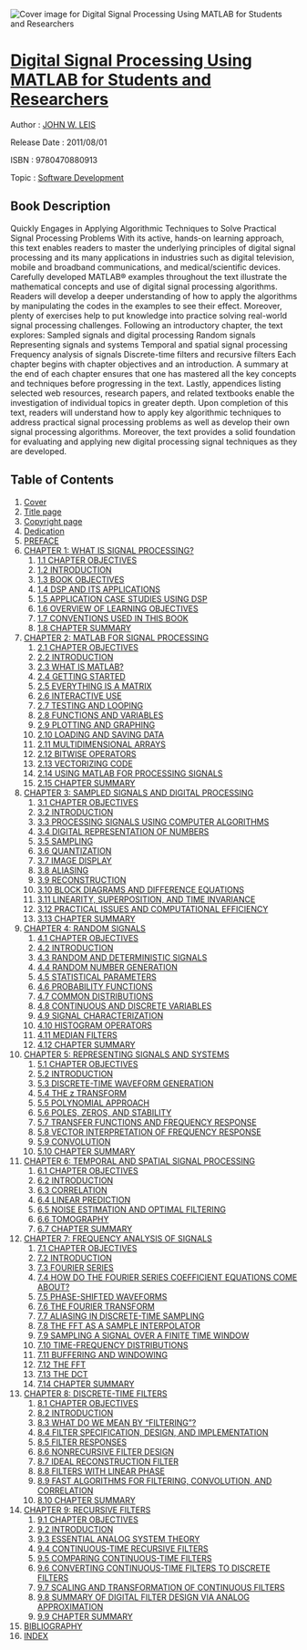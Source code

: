 ![Cover image for Digital Signal Processing Using MATLAB for Students and Researchers](https://imgdetail.ebookreading.net/cover/cover/software_development/EB9780470880913.jpg)

[Digital Signal Processing Using MATLAB for Students and Researchers](https://ebookreading.net/view/book/Digital+Signal+Processing+Using+MATLAB+for+Students+and+Researchers-EB9780470880913_1.html "Digital Signal Processing Using MATLAB for Students and Researchers")
====================================================================================================================

Author : [JOHN W. LEIS](https://ebookreading.net/search/author/JOHN+W.+LEIS)

Release Date : 2011/08/01

ISBN : 9780470880913

Topic : [Software Development](https://ebookreading.net/search/category/software-development)

Book Description
-----------------

Quickly Engages in Applying Algorithmic Techniques to Solve Practical Signal Processing Problems
With its active, hands-on learning approach, this text enables readers to master the underlying principles of digital signal processing and its many applications in industries such as digital television, mobile and broadband communications, and medical/scientific devices. Carefully developed MATLAB® examples throughout the text illustrate the mathematical concepts and use of digital signal processing algorithms. Readers will develop a deeper understanding of how to apply the algorithms by manipulating the codes in the examples to see their effect. Moreover, plenty of exercises help to put knowledge into practice solving real-world signal processing challenges.
Following an introductory chapter, the text explores:
Sampled signals and digital processing
Random signals
Representing signals and systems
Temporal and spatial signal processing
Frequency analysis of signals
Discrete-time filters and recursive filters
Each chapter begins with chapter objectives and an introduction. A summary at the end of each chapter ensures that one has mastered all the key concepts and techniques before progressing in the text. Lastly, appendices listing selected web resources, research papers, and related textbooks enable the investigation of individual topics in greater depth.
Upon completion of this text, readers will understand how to apply key algorithmic techniques to address practical signal processing problems as well as develop their own signal processing algorithms. Moreover, the text provides a solid foundation for evaluating and applying new digital processing signal techniques as they are developed.
              
Table of Contents
-----------------

1. [Cover](https://ebookreading.net/view/book/Digital+Signal+Processing+Using+MATLAB+for+Students+and+Researchers-EB9780470880913_1.html)
1. [Title page](https://ebookreading.net/view/book/Digital+Signal+Processing+Using+MATLAB+for+Students+and+Researchers-EB9780470880913_3.html)
1. [Copyright page](https://ebookreading.net/view/book/Digital+Signal+Processing+Using+MATLAB+for+Students+and+Researchers-EB9780470880913_4.html)
1. [Dedication](https://ebookreading.net/view/book/Digital+Signal+Processing+Using+MATLAB+for+Students+and+Researchers-EB9780470880913_5.html)
1. [PREFACE](https://ebookreading.net/view/book/Digital+Signal+Processing+Using+MATLAB+for+Students+and+Researchers-EB9780470880913_6.html#f02)
1. [CHAPTER 1: WHAT IS SIGNAL PROCESSING?](https://ebookreading.net/view/book/Digital+Signal+Processing+Using+MATLAB+for+Students+and+Researchers-EB9780470880913_7.html#c01)
    1. [1.1 CHAPTER OBJECTIVES](https://ebookreading.net/view/book/Digital+Signal+Processing+Using+MATLAB+for+Students+and+Researchers-EB9780470880913_7.html#c01-sec1-0001)
    1. [1.2 INTRODUCTION](https://ebookreading.net/view/book/Digital+Signal+Processing+Using+MATLAB+for+Students+and+Researchers-EB9780470880913_7.html#c01-sec1-0002)
    1. [1.3 BOOK OBJECTIVES](https://ebookreading.net/view/book/Digital+Signal+Processing+Using+MATLAB+for+Students+and+Researchers-EB9780470880913_7.html#c01-sec1-0003)
    1. [1.4 DSP AND ITS APPLICATIONS](https://ebookreading.net/view/book/Digital+Signal+Processing+Using+MATLAB+for+Students+and+Researchers-EB9780470880913_7.html#c01-sec1-0004)
    1. [1.5 APPLICATION CASE STUDIES USING DSP](https://ebookreading.net/view/book/Digital+Signal+Processing+Using+MATLAB+for+Students+and+Researchers-EB9780470880913_7.html#c01-sec1-0005)
    1. [1.6 OVERVIEW OF LEARNING OBJECTIVES](https://ebookreading.net/view/book/Digital+Signal+Processing+Using+MATLAB+for+Students+and+Researchers-EB9780470880913_7.html#c01-sec1-0006)
    1. [1.7 CONVENTIONS USED IN THIS BOOK](https://ebookreading.net/view/book/Digital+Signal+Processing+Using+MATLAB+for+Students+and+Researchers-EB9780470880913_7.html#c01-sec1-0007)
    1. [1.8 CHAPTER SUMMARY](https://ebookreading.net/view/book/Digital+Signal+Processing+Using+MATLAB+for+Students+and+Researchers-EB9780470880913_7.html#c01-sec1-0008)
1. [CHAPTER 2: MATLAB FOR SIGNAL PROCESSING](https://ebookreading.net/view/book/Digital+Signal+Processing+Using+MATLAB+for+Students+and+Researchers-EB9780470880913_8.html#c02)
    1. [2.1 CHAPTER OBJECTIVES](https://ebookreading.net/view/book/Digital+Signal+Processing+Using+MATLAB+for+Students+and+Researchers-EB9780470880913_8.html#c02-sec1-0001)
    1. [2.2 INTRODUCTION](https://ebookreading.net/view/book/Digital+Signal+Processing+Using+MATLAB+for+Students+and+Researchers-EB9780470880913_8.html#c02-sec1-0002)
    1. [2.3 WHAT IS MATLAB?](https://ebookreading.net/view/book/Digital+Signal+Processing+Using+MATLAB+for+Students+and+Researchers-EB9780470880913_8.html#c02-sec1-0003)
    1. [2.4 GETTING STARTED](https://ebookreading.net/view/book/Digital+Signal+Processing+Using+MATLAB+for+Students+and+Researchers-EB9780470880913_8.html#c02-sec1-0004)
    1. [2.5 EVERYTHING IS A MATRIX](https://ebookreading.net/view/book/Digital+Signal+Processing+Using+MATLAB+for+Students+and+Researchers-EB9780470880913_8.html#c02-sec1-0005)
    1. [2.6 INTERACTIVE USE](https://ebookreading.net/view/book/Digital+Signal+Processing+Using+MATLAB+for+Students+and+Researchers-EB9780470880913_8.html#c02-sec1-0006)
    1. [2.7 TESTING AND LOOPING](https://ebookreading.net/view/book/Digital+Signal+Processing+Using+MATLAB+for+Students+and+Researchers-EB9780470880913_8.html#c02-sec1-0007)
    1. [2.8 FUNCTIONS AND VARIABLES](https://ebookreading.net/view/book/Digital+Signal+Processing+Using+MATLAB+for+Students+and+Researchers-EB9780470880913_8.html#c02-sec1-0008)
    1. [2.9 PLOTTING AND GRAPHING](https://ebookreading.net/view/book/Digital+Signal+Processing+Using+MATLAB+for+Students+and+Researchers-EB9780470880913_8.html#c02-sec1-0009)
    1. [2.10 LOADING AND SAVING DATA](https://ebookreading.net/view/book/Digital+Signal+Processing+Using+MATLAB+for+Students+and+Researchers-EB9780470880913_8.html#c02-sec1-0010)
    1. [2.11 MULTIDIMENSIONAL ARRAYS](https://ebookreading.net/view/book/Digital+Signal+Processing+Using+MATLAB+for+Students+and+Researchers-EB9780470880913_8.html#c02-sec1-0011)
    1. [2.12 BITWISE OPERATORS](https://ebookreading.net/view/book/Digital+Signal+Processing+Using+MATLAB+for+Students+and+Researchers-EB9780470880913_8.html#c02-sec1-0012)
    1. [2.13 VECTORIZING CODE](https://ebookreading.net/view/book/Digital+Signal+Processing+Using+MATLAB+for+Students+and+Researchers-EB9780470880913_8.html#c02-sec1-0013)
    1. [2.14 USING MATLAB FOR PROCESSING SIGNALS](https://ebookreading.net/view/book/Digital+Signal+Processing+Using+MATLAB+for+Students+and+Researchers-EB9780470880913_8.html#c02-sec1-0014)
    1. [2.15 CHAPTER SUMMARY](https://ebookreading.net/view/book/Digital+Signal+Processing+Using+MATLAB+for+Students+and+Researchers-EB9780470880913_8.html#c02-sec1-0015)
1. [CHAPTER 3: SAMPLED SIGNALS AND DIGITAL PROCESSING](https://ebookreading.net/view/book/Digital+Signal+Processing+Using+MATLAB+for+Students+and+Researchers-EB9780470880913_9.html#c02)
    1. [3.1 CHAPTER OBJECTIVES](https://ebookreading.net/view/book/Digital+Signal+Processing+Using+MATLAB+for+Students+and+Researchers-EB9780470880913_9.html#c02-sec1-0001)
    1. [3.2 INTRODUCTION](https://ebookreading.net/view/book/Digital+Signal+Processing+Using+MATLAB+for+Students+and+Researchers-EB9780470880913_9.html#c02-sec1-0002)
    1. [3.3 PROCESSING SIGNALS USING COMPUTER ALGORITHMS](https://ebookreading.net/view/book/Digital+Signal+Processing+Using+MATLAB+for+Students+and+Researchers-EB9780470880913_9.html#c02-sec1-0003)
    1. [3.4 DIGITAL REPRESENTATION OF NUMBERS](https://ebookreading.net/view/book/Digital+Signal+Processing+Using+MATLAB+for+Students+and+Researchers-EB9780470880913_9.html#c02-sec1-0004)
    1. [3.5 SAMPLING](https://ebookreading.net/view/book/Digital+Signal+Processing+Using+MATLAB+for+Students+and+Researchers-EB9780470880913_9.html#c02-sec1-0005)
    1. [3.6 QUANTIZATION](https://ebookreading.net/view/book/Digital+Signal+Processing+Using+MATLAB+for+Students+and+Researchers-EB9780470880913_9.html#c02-sec1-0006)
    1. [3.7 IMAGE DISPLAY](https://ebookreading.net/view/book/Digital+Signal+Processing+Using+MATLAB+for+Students+and+Researchers-EB9780470880913_9.html#c02-sec1-0007)
    1. [3.8 ALIASING](https://ebookreading.net/view/book/Digital+Signal+Processing+Using+MATLAB+for+Students+and+Researchers-EB9780470880913_9.html#c02-sec1-0008)
    1. [3.9 RECONSTRUCTION](https://ebookreading.net/view/book/Digital+Signal+Processing+Using+MATLAB+for+Students+and+Researchers-EB9780470880913_9.html#c02-sec1-0009)
    1. [3.10 BLOCK DIAGRAMS AND DIFFERENCE EQUATIONS](https://ebookreading.net/view/book/Digital+Signal+Processing+Using+MATLAB+for+Students+and+Researchers-EB9780470880913_9.html#c02-sec1-0010)
    1. [3.11 LINEARITY, SUPERPOSITION, AND TIME INVARIANCE](https://ebookreading.net/view/book/Digital+Signal+Processing+Using+MATLAB+for+Students+and+Researchers-EB9780470880913_9.html#c02-sec1-0011)
    1. [3.12 PRACTICAL ISSUES AND COMPUTATIONAL EFFICIENCY](https://ebookreading.net/view/book/Digital+Signal+Processing+Using+MATLAB+for+Students+and+Researchers-EB9780470880913_9.html#c02-sec1-0012)
    1. [3.13 CHAPTER SUMMARY](https://ebookreading.net/view/book/Digital+Signal+Processing+Using+MATLAB+for+Students+and+Researchers-EB9780470880913_9.html#c02-sec1-0013)
1. [CHAPTER 4: RANDOM SIGNALS](https://ebookreading.net/view/book/Digital+Signal+Processing+Using+MATLAB+for+Students+and+Researchers-EB9780470880913_10.html#c03)
    1. [4.1 CHAPTER OBJECTIVES](https://ebookreading.net/view/book/Digital+Signal+Processing+Using+MATLAB+for+Students+and+Researchers-EB9780470880913_10.html#c03-sec1-0001)
    1. [4.2 INTRODUCTION](https://ebookreading.net/view/book/Digital+Signal+Processing+Using+MATLAB+for+Students+and+Researchers-EB9780470880913_10.html#c03-sec1-0002)
    1. [4.3 RANDOM AND DETERMINISTIC SIGNALS](https://ebookreading.net/view/book/Digital+Signal+Processing+Using+MATLAB+for+Students+and+Researchers-EB9780470880913_10.html#c03-sec1-0003)
    1. [4.4 RANDOM NUMBER GENERATION](https://ebookreading.net/view/book/Digital+Signal+Processing+Using+MATLAB+for+Students+and+Researchers-EB9780470880913_10.html#c03-sec1-0004)
    1. [4.5 STATISTICAL PARAMETERS](https://ebookreading.net/view/book/Digital+Signal+Processing+Using+MATLAB+for+Students+and+Researchers-EB9780470880913_10.html#c03-sec1-0005)
    1. [4.6 PROBABILITY FUNCTIONS](https://ebookreading.net/view/book/Digital+Signal+Processing+Using+MATLAB+for+Students+and+Researchers-EB9780470880913_10.html#c03-sec1-0006)
    1. [4.7 COMMON DISTRIBUTIONS](https://ebookreading.net/view/book/Digital+Signal+Processing+Using+MATLAB+for+Students+and+Researchers-EB9780470880913_10.html#c03-sec1-0007)
    1. [4.8 CONTINUOUS AND DISCRETE VARIABLES](https://ebookreading.net/view/book/Digital+Signal+Processing+Using+MATLAB+for+Students+and+Researchers-EB9780470880913_10.html#c03-sec1-0008)
    1. [4.9 SIGNAL CHARACTERIZATION](https://ebookreading.net/view/book/Digital+Signal+Processing+Using+MATLAB+for+Students+and+Researchers-EB9780470880913_10.html#c03-sec1-0009)
    1. [4.10 HISTOGRAM OPERATORS](https://ebookreading.net/view/book/Digital+Signal+Processing+Using+MATLAB+for+Students+and+Researchers-EB9780470880913_10.html#c03-sec1-0010)
    1. [4.11 MEDIAN FILTERS](https://ebookreading.net/view/book/Digital+Signal+Processing+Using+MATLAB+for+Students+and+Researchers-EB9780470880913_10.html#c03-sec1-0011)
    1. [4.12 CHAPTER SUMMARY](https://ebookreading.net/view/book/Digital+Signal+Processing+Using+MATLAB+for+Students+and+Researchers-EB9780470880913_10.html#c03-sec1-0012)
1. [CHAPTER 5: REPRESENTING SIGNALS AND SYSTEMS](https://ebookreading.net/view/book/Digital+Signal+Processing+Using+MATLAB+for+Students+and+Researchers-EB9780470880913_11.html#c04)
    1. [5.1 CHAPTER OBJECTIVES](https://ebookreading.net/view/book/Digital+Signal+Processing+Using+MATLAB+for+Students+and+Researchers-EB9780470880913_11.html#c04-sec1-0001)
    1. [5.2 INTRODUCTION](https://ebookreading.net/view/book/Digital+Signal+Processing+Using+MATLAB+for+Students+and+Researchers-EB9780470880913_11.html#c04-sec1-0002)
    1. [5.3 DISCRETE-TIME WAVEFORM GENERATION](https://ebookreading.net/view/book/Digital+Signal+Processing+Using+MATLAB+for+Students+and+Researchers-EB9780470880913_11.html#c04-sec1-0003)
    1. [5.4 THE z TRANSFORM](https://ebookreading.net/view/book/Digital+Signal+Processing+Using+MATLAB+for+Students+and+Researchers-EB9780470880913_11.html#c04-sec1-0004)
    1. [5.5 POLYNOMIAL APPROACH](https://ebookreading.net/view/book/Digital+Signal+Processing+Using+MATLAB+for+Students+and+Researchers-EB9780470880913_11.html#c04-sec1-0005)
    1. [5.6 POLES, ZEROS, AND STABILITY](https://ebookreading.net/view/book/Digital+Signal+Processing+Using+MATLAB+for+Students+and+Researchers-EB9780470880913_11.html#c04-sec1-0006)
    1. [5.7 TRANSFER FUNCTIONS AND FREQUENCY RESPONSE](https://ebookreading.net/view/book/Digital+Signal+Processing+Using+MATLAB+for+Students+and+Researchers-EB9780470880913_11.html#c04-sec1-0007)
    1. [5.8 VECTOR INTERPRETATION OF FREQUENCY RESPONSE](https://ebookreading.net/view/book/Digital+Signal+Processing+Using+MATLAB+for+Students+and+Researchers-EB9780470880913_11.html#c04-sec1-0008)
    1. [5.9 CONVOLUTION](https://ebookreading.net/view/book/Digital+Signal+Processing+Using+MATLAB+for+Students+and+Researchers-EB9780470880913_11.html#c04-sec1-0009)
    1. [5.10 CHAPTER SUMMARY](https://ebookreading.net/view/book/Digital+Signal+Processing+Using+MATLAB+for+Students+and+Researchers-EB9780470880913_11.html#c04-sec1-0010)
1. [CHAPTER 6: TEMPORAL AND SPATIAL SIGNAL PROCESSING](https://ebookreading.net/view/book/Digital+Signal+Processing+Using+MATLAB+for+Students+and+Researchers-EB9780470880913_12.html#c05)
    1. [6.1 CHAPTER OBJECTIVES](https://ebookreading.net/view/book/Digital+Signal+Processing+Using+MATLAB+for+Students+and+Researchers-EB9780470880913_12.html#c05-sec1-0001)
    1. [6.2 INTRODUCTION](https://ebookreading.net/view/book/Digital+Signal+Processing+Using+MATLAB+for+Students+and+Researchers-EB9780470880913_12.html#c05-sec1-0002)
    1. [6.3 CORRELATION](https://ebookreading.net/view/book/Digital+Signal+Processing+Using+MATLAB+for+Students+and+Researchers-EB9780470880913_12.html#c05-sec1-0003)
    1. [6.4 LINEAR PREDICTION](https://ebookreading.net/view/book/Digital+Signal+Processing+Using+MATLAB+for+Students+and+Researchers-EB9780470880913_12.html#c05-sec1-0004)
    1. [6.5 NOISE ESTIMATION AND OPTIMAL FILTERING](https://ebookreading.net/view/book/Digital+Signal+Processing+Using+MATLAB+for+Students+and+Researchers-EB9780470880913_12.html#c05-sec1-0005)
    1. [6.6 TOMOGRAPHY](https://ebookreading.net/view/book/Digital+Signal+Processing+Using+MATLAB+for+Students+and+Researchers-EB9780470880913_12.html#c05-sec1-0006)
    1. [6.7 CHAPTER SUMMARY](https://ebookreading.net/view/book/Digital+Signal+Processing+Using+MATLAB+for+Students+and+Researchers-EB9780470880913_12.html#c05-sec1-0007)
1. [CHAPTER 7: FREQUENCY ANALYSIS OF SIGNALS](https://ebookreading.net/view/book/Digital+Signal+Processing+Using+MATLAB+for+Students+and+Researchers-EB9780470880913_13.html#c06)
    1. [7.1 CHAPTER OBJECTIVES](https://ebookreading.net/view/book/Digital+Signal+Processing+Using+MATLAB+for+Students+and+Researchers-EB9780470880913_13.html#c06-sec1-0001)
    1. [7.2 INTRODUCTION](https://ebookreading.net/view/book/Digital+Signal+Processing+Using+MATLAB+for+Students+and+Researchers-EB9780470880913_13.html#c06-sec1-0002)
    1. [7.3 FOURIER SERIES](https://ebookreading.net/view/book/Digital+Signal+Processing+Using+MATLAB+for+Students+and+Researchers-EB9780470880913_13.html#c06-sec1-0003)
    1. [7.4 HOW DO THE FOURIER SERIES COEFFICIENT EQUATIONS COME ABOUT?](https://ebookreading.net/view/book/Digital+Signal+Processing+Using+MATLAB+for+Students+and+Researchers-EB9780470880913_13.html#c06-sec1-0004)
    1. [7.5 PHASE-SHIFTED WAVEFORMS](https://ebookreading.net/view/book/Digital+Signal+Processing+Using+MATLAB+for+Students+and+Researchers-EB9780470880913_13.html#c06-sec1-0005)
    1. [7.6 THE FOURIER TRANSFORM](https://ebookreading.net/view/book/Digital+Signal+Processing+Using+MATLAB+for+Students+and+Researchers-EB9780470880913_13.html#c06-sec1-0006)
    1. [7.7 ALIASING IN DISCRETE-TIME SAMPLING](https://ebookreading.net/view/book/Digital+Signal+Processing+Using+MATLAB+for+Students+and+Researchers-EB9780470880913_13.html#c06-sec1-0007)
    1. [7.8 THE FFT AS A SAMPLE INTERPOLATOR](https://ebookreading.net/view/book/Digital+Signal+Processing+Using+MATLAB+for+Students+and+Researchers-EB9780470880913_13.html#c06-sec1-0008)
    1. [7.9 SAMPLING A SIGNAL OVER A FINITE TIME WINDOW](https://ebookreading.net/view/book/Digital+Signal+Processing+Using+MATLAB+for+Students+and+Researchers-EB9780470880913_13.html#c06-sec1-0009)
    1. [7.10 TIME-FREQUENCY DISTRIBUTIONS](https://ebookreading.net/view/book/Digital+Signal+Processing+Using+MATLAB+for+Students+and+Researchers-EB9780470880913_13.html#c06-sec1-0010)
    1. [7.11 BUFFERING AND WINDOWING](https://ebookreading.net/view/book/Digital+Signal+Processing+Using+MATLAB+for+Students+and+Researchers-EB9780470880913_13.html#c06-sec1-0011)
    1. [7.12 THE FFT](https://ebookreading.net/view/book/Digital+Signal+Processing+Using+MATLAB+for+Students+and+Researchers-EB9780470880913_13.html#c06-sec1-0012)
    1. [7.13 THE DCT](https://ebookreading.net/view/book/Digital+Signal+Processing+Using+MATLAB+for+Students+and+Researchers-EB9780470880913_13.html#c06-sec1-0013)
    1. [7.14 CHAPTER SUMMARY](https://ebookreading.net/view/book/Digital+Signal+Processing+Using+MATLAB+for+Students+and+Researchers-EB9780470880913_13.html#c06-sec1-0014)
1. [CHAPTER 8: DISCRETE-TIME FILTERS](https://ebookreading.net/view/book/Digital+Signal+Processing+Using+MATLAB+for+Students+and+Researchers-EB9780470880913_14.html#c07)
    1. [8.1 CHAPTER OBJECTIVES](https://ebookreading.net/view/book/Digital+Signal+Processing+Using+MATLAB+for+Students+and+Researchers-EB9780470880913_14.html#c07-sec1-0001)
    1. [8.2 INTRODUCTION](https://ebookreading.net/view/book/Digital+Signal+Processing+Using+MATLAB+for+Students+and+Researchers-EB9780470880913_14.html#c07-sec1-0002)
    1. [8.3 WHAT DO WE MEAN BY “FILTERING”?](https://ebookreading.net/view/book/Digital+Signal+Processing+Using+MATLAB+for+Students+and+Researchers-EB9780470880913_14.html#c07-sec1-0003)
    1. [8.4 FILTER SPECIFICATION, DESIGN, AND IMPLEMENTATION](https://ebookreading.net/view/book/Digital+Signal+Processing+Using+MATLAB+for+Students+and+Researchers-EB9780470880913_14.html#c07-sec1-0004)
    1. [8.5 FILTER RESPONSES](https://ebookreading.net/view/book/Digital+Signal+Processing+Using+MATLAB+for+Students+and+Researchers-EB9780470880913_14.html#c07-sec1-0005)
    1. [8.6 NONRECURSIVE FILTER DESIGN](https://ebookreading.net/view/book/Digital+Signal+Processing+Using+MATLAB+for+Students+and+Researchers-EB9780470880913_14.html#c07-sec1-0006)
    1. [8.7 IDEAL RECONSTRUCTION FILTER](https://ebookreading.net/view/book/Digital+Signal+Processing+Using+MATLAB+for+Students+and+Researchers-EB9780470880913_14.html#c07-sec1-0007)
    1. [8.8 FILTERS WITH LINEAR PHASE](https://ebookreading.net/view/book/Digital+Signal+Processing+Using+MATLAB+for+Students+and+Researchers-EB9780470880913_14.html#c07-sec1-0008)
    1. [8.9 FAST ALGORITHMS FOR FILTERING, CONVOLUTION, AND CORRELATION](https://ebookreading.net/view/book/Digital+Signal+Processing+Using+MATLAB+for+Students+and+Researchers-EB9780470880913_14.html#c07-sec1-0009)
    1. [8.10 CHAPTER SUMMARY](https://ebookreading.net/view/book/Digital+Signal+Processing+Using+MATLAB+for+Students+and+Researchers-EB9780470880913_14.html#c07-sec1-0010)
1. [CHAPTER 9: RECURSIVE FILTERS](https://ebookreading.net/view/book/Digital+Signal+Processing+Using+MATLAB+for+Students+and+Researchers-EB9780470880913_15.html#c08)
    1. [9.1 CHAPTER OBJECTIVES](https://ebookreading.net/view/book/Digital+Signal+Processing+Using+MATLAB+for+Students+and+Researchers-EB9780470880913_15.html#c08-sec1-0001)
    1. [9.2 INTRODUCTION](https://ebookreading.net/view/book/Digital+Signal+Processing+Using+MATLAB+for+Students+and+Researchers-EB9780470880913_15.html#c08-sec1-0002)
    1. [9.3 ESSENTIAL ANALOG SYSTEM THEORY](https://ebookreading.net/view/book/Digital+Signal+Processing+Using+MATLAB+for+Students+and+Researchers-EB9780470880913_15.html#c08-sec1-0003)
    1. [9.4 CONTINUOUS-TIME RECURSIVE FILTERS](https://ebookreading.net/view/book/Digital+Signal+Processing+Using+MATLAB+for+Students+and+Researchers-EB9780470880913_15.html#c08-sec1-0004)
    1. [9.5 COMPARING CONTINUOUS-TIME FILTERS](https://ebookreading.net/view/book/Digital+Signal+Processing+Using+MATLAB+for+Students+and+Researchers-EB9780470880913_15.html#c08-sec1-0005)
    1. [9.6 CONVERTING CONTINUOUS-TIME FILTERS TO DISCRETE FILTERS](https://ebookreading.net/view/book/Digital+Signal+Processing+Using+MATLAB+for+Students+and+Researchers-EB9780470880913_15.html#c08-sec1-0006)
    1. [9.7 SCALING AND TRANSFORMATION OF CONTINUOUS FILTERS](https://ebookreading.net/view/book/Digital+Signal+Processing+Using+MATLAB+for+Students+and+Researchers-EB9780470880913_15.html#c08-sec1-0007)
    1. [9.8 SUMMARY OF DIGITAL FILTER DESIGN VIA ANALOG APPROXIMATION](https://ebookreading.net/view/book/Digital+Signal+Processing+Using+MATLAB+for+Students+and+Researchers-EB9780470880913_15.html#c08-sec1-0008)
    1. [9.9 CHAPTER SUMMARY](https://ebookreading.net/view/book/Digital+Signal+Processing+Using+MATLAB+for+Students+and+Researchers-EB9780470880913_15.html#c08-sec1-0009)
1. [BIBLIOGRAPHY](https://ebookreading.net/view/book/Digital+Signal+Processing+Using+MATLAB+for+Students+and+Researchers-EB9780470880913_16.html#b01)
1. [INDEX](https://ebookreading.net/view/book/Digital+Signal+Processing+Using+MATLAB+for+Students+and+Researchers-EB9780470880913_17.html)

